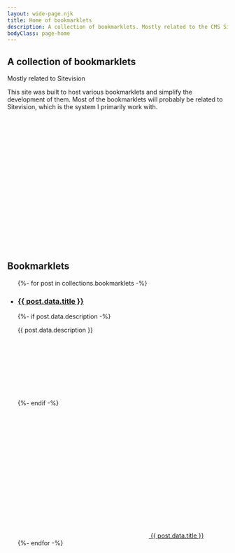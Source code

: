 ```yaml
---
layout: wide-page.njk
title: Home of bookmarklets
description: A collection of bookmarklets. Mostly related to the CMS Sitevision.
bodyClass: page-home
---
```


<section class="front-hero hero is-light is-halfheight">
  <div class="front-hero__body hero-body py-2">
    <hgroup class="front-hero__column front-hero__column--text is-flex-grow-1 mr-6">
      <h1 class="title is-family-secondary has-text-centered-mobile">A collection of bookmarklets</h1>
      <p class="subtitle mb-3 has-text-centered-mobile">Mostly related to Sitevision</p>
      <p>This site was built to host various bookmarklets and simplify the development of them. Most of the bookmarklets will probably be related to Sitevision, which is the system I primarily work with.</p>
    </hgroup>
    <div class="front-hero__column front-hero__column--graphic is-flex-grow-1">
      <div class="front-hero__graphic">
        <svg class="front-hero__graphic__bookmark icon" aria-hidden="true"><use href="{{ '/assets/img/icons.svg#mdi-bookmark-outline' | url }}"></use></svg>
        <svg class="front-hero__graphic__cog icon" aria-hidden="true"><use href="{{ '/assets/img/icons.svg#mdi-cog' | url }}"></use></svg>
      </div>
    </div>
  </div>
</section>

<section class="section">
  <h2 class="is-size-2 is-family-secondary has-text-white">Bookmarklets</h2>

  <ul class="columns is-multiline my-4">
    {%- for post in collections.bookmarklets -%}
    <li class="column is-one-third">
      <div class="box">
        <h3 class="is-size-4 mb-2"><a href="{{ post.url | url }}">{{ post.data.title }}</a></h3>
        {%- if post.data.description -%}
          <p class="mb-4">{{ post.data.description }}</p>
        {%- endif -%}
        <a class="bookmarklet-button button is-link is-medium is-fullwidth" href="{{ post.data.bookmarkUrl | url }}" aria-label="Bookmark for {{ post.data.title }}">
          <svg class="bookmarklet__icon bookmarklet__icon icon" aria-hidden="true"><use href="{{ '/assets/img/icons.svg#mdi-bookmark' | url }}"></use></svg>
          <svg class="bookmarklet__icon bookmarklet__icon--error icon" aria-hidden="true"><use href="{{ '/assets/img/icons.svg#mdi-block-helper' | url }}"></use></svg>
          <svg class="bookmarklet__icon bookmarklet__icon--success icon" aria-hidden="true"><use href="{{ '/assets/img/icons.svg#mdi-check-bold' | url }}"></use></svg>
          <span>{{ post.data.title }}</span>
        </a>
      </div>
    </li>
    {%- endfor -%}
  </ul>
</section>

